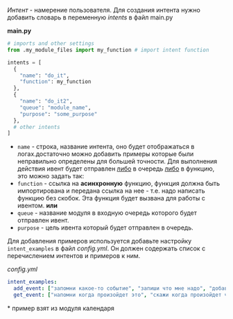*Интент* - намерение пользователя.
Для создания интента нужно добавить словарь в переменную *intents* в файл main.py

**main.py**
```python
# imports and other settings
from .my_module_files import my_function # import intent function

intents = [
  {
    "name": "do_it",
    "function": my_function
  },
  {
    "name": "do_it2",  
	"queue": "module_name",  
	"purpose": "some_purpose"
  },
  # other intents
]
```
- `name` - строка, название интента, оно будет отображаться в логах.достаточно можно добавить примеры которые были неправильно определены для большей точности.
Для выполнения действия ивент будет отправлен <u>либо</u> в очередь <u>либо</u> в функцию, это можно задать так:
- `function` - ссылка на **асинхронную** функцию, функция должна быть импортирована и передана ссылка на нее - т.е. надо написать функцию без скобок. Эта функция будет вызвана для работы с ивентом.
**или**
- `queue` - название модуля в входную очередь которого будет отправлен ивент.
- `purpose` - цель ивента который будет отправлен в очередь.

Для добавления примеров используется добавьте настройку `intent_examples` в файл *config.yml*.
Он должен содержать список с перечислением интентов и примеров к ним.

*config.yml*
```yaml
intent_examples:
  add_event: ["запомни какое-то событие", "запиши что мне надо", "добавь событие о чем-то", "напомни мне об этом позже", "напомни через час полить цветы"]
  get_event: ["напомни когда произойдет это", "скажи когда произойдет что-то", "через сколько дней будет это"]
```
\* пример взят из модуля календаря